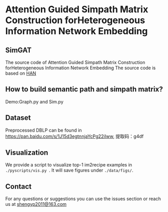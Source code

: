 # Attention Guided Simpath Matrix Construction forHeterogeneous Information Network Embedding

## SimGAT
The source code of Attention Guided Simpath Matrix Construction forHeterogeneous Information Network Embedding
The source code is based on [HAN](https://github.com/Jhy1993/HAN)

## How to build semantic path and simpath matrix?
Demo:Graph.py and Sim.py

## Dataset
Preprocessed DBLP can be found in https://pan.baidu.com/s/1J15d3egtnnjaYcPg22iIww, 提取码：g4df

## Visualization

We provide a script to visualize top-1 im2recipe examples in ```./pyscripts/vis.py ```. It will save figures under ```./data/figs/```.


## Contact

For any questions or suggestions you can use the issues section or reach us at shengyp2011@163.com
